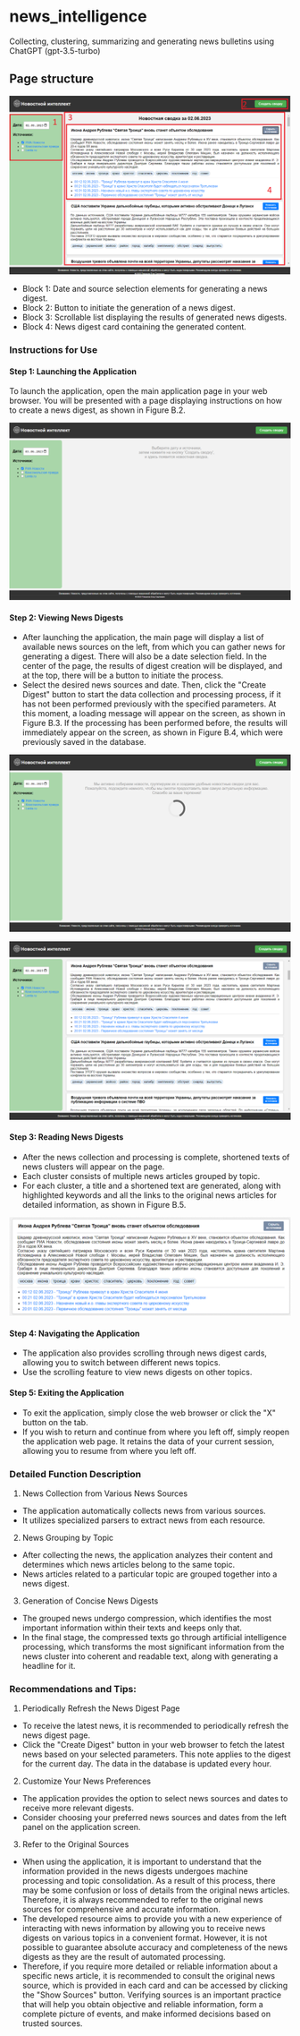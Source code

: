 # news_intelligence
Collecting, clustering, summarizing and generating news bulletins using СhatGPT (gpt-3.5-turbo)

## Page structure

![Interface](README_foto/interface.png)

- Block 1: Date and source selection elements for generating a news digest.
- Block 2: Button to initiate the generation of a news digest.
- Block 3: Scrollable list displaying the results of generated news digests.
- Block 4: News digest card containing the generated content.


### Instructions for Use

#### Step 1: Launching the Application
To launch the application, open the main application page in your web browser. You will be presented with a page displaying instructions on how to create a news digest, as shown in Figure B.2.

![Figure B.2 - Start Page](README_foto/StartPage.png)

#### Step 2: Viewing News Digests
- After launching the application, the main page will display a list of available news sources on the left, from which you can gather news for generating a digest. There will also be a date selection field. In the center of the page, the results of digest creation will be displayed, and at the top, there will be a button to initiate the process.
- Select the desired news sources and date. Then, click the "Create Digest" button to start the data collection and processing process, if it has not been performed previously with the specified parameters. At this moment, a loading message will appear on the screen, as shown in Figure B.3. If the processing has been performed before, the results will immediately appear on the screen, as shown in Figure B.4, which were previously saved in the database.

![Figure B.3 - Loading Message](README_foto/LoadingMessage.png)

![Figure B.4 - Result Output](README_foto/ResultOutput.png)

#### Step 3: Reading News Digests
- After the news collection and processing is complete, shortened texts of news clusters will appear on the page.
- Each cluster consists of multiple news articles grouped by topic.
- For each cluster, a title and a shortened text are generated, along with highlighted keywords and all the links to the original news articles for detailed information, as shown in Figure B.5.

![Figure B.5 - News Digest Card](README_foto/NewsDigestCard.png)

#### Step 4: Navigating the Application
- The application also provides scrolling through news digest cards, allowing you to switch between different news topics.
- Use the scrolling feature to view news digests on other topics.

#### Step 5: Exiting the Application
- To exit the application, simply close the web browser or click the "X" button on the tab.
- If you wish to return and continue from where you left off, simply reopen the application web page. It retains the data of your current session, allowing you to resume from where you left off.


### Detailed Function Description

1. News Collection from Various News Sources
- The application automatically collects news from various sources.
- It utilizes specialized parsers to extract news from each resource.

2. News Grouping by Topic
- After collecting the news, the application analyzes their content and determines which news articles belong to the same topic.
- News articles related to a particular topic are grouped together into a news digest.

3. Generation of Concise News Digests
- The grouped news undergo compression, which identifies the most important information within their texts and keeps only that.
- In the final stage, the compressed texts go through artificial intelligence processing, which transforms the most significant information from the news cluster into coherent and readable text, along with generating a headline for it.


### Recommendations and Tips:

1. Periodically Refresh the News Digest Page
- To receive the latest news, it is recommended to periodically refresh the news digest page.
- Click the "Create Digest" button in your web browser to fetch the latest news based on your selected parameters. This note applies to the digest for the current day. The data in the database is updated every hour.

2. Customize Your News Preferences
- The application provides the option to select news sources and dates to receive more relevant digests.
- Consider choosing your preferred news sources and dates from the left panel on the application screen.

3. Refer to the Original Sources
- When using the application, it is important to understand that the information provided in the news digests undergoes machine processing and topic consolidation. As a result of this process, there may be some confusion or loss of details from the original news articles. Therefore, it is always recommended to refer to the original news sources for comprehensive and accurate information.
- The developed resource aims to provide you with a new experience of interacting with news information by allowing you to receive news digests on various topics in a convenient format. However, it is not possible to guarantee absolute accuracy and completeness of the news digests as they are the result of automated processing.
- Therefore, if you require more detailed or reliable information about a specific news article, it is recommended to consult the original news source, which is provided in each card and can be accessed by clicking the "Show Sources" button. Verifying sources is an important practice that will help you obtain objective and reliable information, form a complete picture of events, and make informed decisions based on trusted sources.
